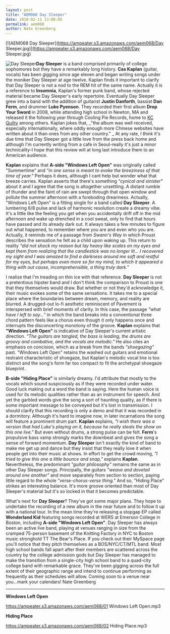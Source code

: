 ```yaml
---
layout: post
title: "AEM068 Day Sleeper"
date: 2010-02-11 13:00:05
permalink: aem068
author: Nate Greenberg
---
```

[![AEM068 Day Sleeper](https://ampeater.s3.amazonaws.com/aem068/Day Sleeper.jpg)](https://ampeater.s3.amazonaws.com/aem068/Day Sleeper.jpg)

![](http://ampeatermusic.com/wp-content/uploads/2010/02/Day-Sleeper-300x199.jpg "Day Sleeper")**Day Sleeper** is a band comprised primarily of college sophomores but they have a remarkably long history. **Cas Kaplan** (guitar, vocals) has been gigging since age eleven and began writing songs under the moniker Day Sleeper at age twelve. Kaplan finds it important to clarify that Day Sleeper is not a nod to the REM hit of the same name. Actually it is a reference to **Insomnia**, Kaplan's former punk band, whose rejected material became Day Sleeper's early repertoire. Eventually Day Sleeper grew into a band with the addition of guitarist **Justin Danforth**, bassist **Dan Ferm**, and drummer **Luke Pyenson**. They recorded their first album **Drop Your Sword** in 2008, while attending high school in Newton, MA and released it the following year through Cooling Pie Records, home to [KC Quilty](http://ampeatermusic.com/aem047) among others. Kaplan jokes that, _"the album was well received, especially internationally, where oddly enough more Chinese websites have written about it than ones from any other country." _ At any rate, I think it's due time that Day Sleeper got a little love from the press back home and although I'm currently writing from a cafe in Seoul-really it's just a minor technicality-I hope that this review will at long last introduce them to an American audience.

<!-- more -->

**Kaplan** explains that **A-side "Windows Left Open"** was originally called "Summertime" and _"in one sense is meant to evoke the breeziness of that time of year."_ Perhaps it does, although I cant help but wonder what that breeze carries. Kaplan asserts that there's something _"cynical and sinister"_ about it and I agree that the song is altogether unsettling. A distant rumble of thunder and the faint of rain are swept through that open window and pollute the summer afternoon with a foreboding dreariness. Actually, "Windows Left Open" is a fitting single for a band called **Day Sleeper**. A lumbering 6/8 pulse and lack of harmonic resolution create a dreamy vibe. It's a little like the feeling you get when you accidentally drift off in the mid afternoon and wake up drenched in a cool sweat, only to find that hours have passed and its already dark out. It always takes a few minutes to figure out what happened, to remember where you are and even who you are. Actually, it reminds me of a passage from _Swann's Way_ in which Proust describes the sensation he felt as a child upon waking up. This return to reality _"did not shock my reason but lay heavy like scales on my eyes and kept them from realizing that the candlestick was no longer lit... I recovered my sight and I was amazed to find a darkness around me soft and restful for my eyes, but perhaps even more so for my mind, to which it appeared a thing with out cause, incomprehensible, a thing truly dark."_

I realize that I'm treading on thin ice with that reference. **Day Sleeper** is not a pretentious hipster band and I don't think the comparison to Proust is one that they themselves would draw. But whether or not they'd acknowledge it, their music evokes some of the same sensations. It takes me to a special place where the boundaries between dream, memory, and reality are blurred. A drugged-out lo-fi aesthetic reminiscent of Pavement is interspersed with brief moments of clarity. In this case, the passage _"what have I left to say..."_ in which the band breaks into a conventional three chord pattern feels like a chorus even though it only happens once and interrupts the disconcerting monotony of the groove. **Kaplan** explains that **"Windows Left Open"** is indicative of Day Sleeper's current artistic direction. _"The guitars are tangled, the bass is leading, the drums are groovy and combative, and the vocals are melodic."_ He also cites an emphasis on concision, which as a break from the bands _"shoegazing"_ past. "Windows Left Open" retains the washed out guitars and emotional restraint characteristic of shoegaze, but Kaplan's melodic vocal line is too distinct and the song's form far too compact to fit the archetypal shoegaze blueprint.

**B-side "Hiding Place"** is similarly dreamy. I'd attribute that mostly to the vocals which sound suspiciously as if they were recorded under water. Good luck making out a word the band is saying. Here the human voice is used for its melodic qualities rather than as an instrument for speech. And yet the garbled words give the song a sort of haunting quality, as if there is some important message to be conveyed but it's lost in transmission. I should clarify that this recording is only a demo and that it was recorded in a dormitory. Although it's hard to imagine now, in later incarnations the song will feature a prominent drum part. **Kaplan** explains, _"I wish there was a version that had Luke's playing on it, because he really steals the show on this one live."_ But even without drums, a strong pulse can be felt. **Ferm**'s propulsive bass vamp strongly marks the downbeat and gives the song a sense of forward momentum. **Day Sleeper** isn't exactly the kind of band to make me get up and dance but they insist that they really love it when people get into their music at shows. In effort to get the crowd moving, _"I tried to give this one a little bounce and snap,"_ explains **Kaplan**. Nevertheless, the predominant _"guitar philosophy"_ remains the same as in other Day Sleeper songs. Principally, the guitars _"weave and dovetail around one another"_ and move separately from section to section, paying little regard to the whole _"verse-chorus-verse thing."_ And so, "Hiding Place" strikes an interesting balance. It's more groove oriented than most of Day Sleeper's material but it's so locked in that it becomes predictable.

What's next for **Day Sleeper**? They've got some major plans. They hope to undertake the recording of a new album in the near future and to follow it up with a national tour. In the mean time they're releasing a stopgap EP called **Wonderland Kid** featuring songs recorded at WERS at Emerson College in Boston, including **A-side "Windows Left Open"**. Day Sleeper has always been an active live band, playing at venues ranging in size from the cramped 75-person basement of the Knitting Factory in NYC to Boston music stronghold TT The Bear's Place. If you check out their MySpace page you'll notice that they pitch themselves as a BOS/NYC/CT/MTL band. Most high school bands fall apart after their members are scattered across the country by the college admission gods but Day Sleeper has managed to make the transition from a single-city high school band to a quad-city college band with remarkable grace. They've been gigging across the full extent of their geographic range and intend to continue performing as frequently as their schedules will allow. Coming soon to a venue near you...mark your calendars! Nate Greenberg

---

**Windows Left Open**

https://ampeater.s3.amazonaws.com/aem068/01 Windows Left Open.mp3

**Hiding Place**

https://ampeater.s3.amazonaws.com/aem068/02 Hiding Place.mp3

